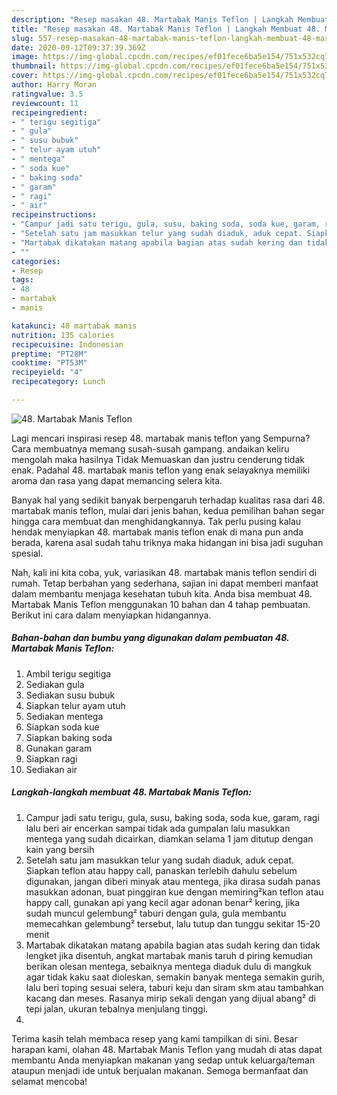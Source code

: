 ```yaml
---
description: "Resep masakan 48. Martabak Manis Teflon | Langkah Membuat 48. Martabak Manis Teflon Yang Bikin Ngiler"
title: "Resep masakan 48. Martabak Manis Teflon | Langkah Membuat 48. Martabak Manis Teflon Yang Bikin Ngiler"
slug: 557-resep-masakan-48-martabak-manis-teflon-langkah-membuat-48-martabak-manis-teflon-yang-bikin-ngiler
date: 2020-09-12T09:37:39.369Z
image: https://img-global.cpcdn.com/recipes/ef01fece6ba5e154/751x532cq70/48-martabak-manis-teflon-foto-resep-utama.jpg
thumbnail: https://img-global.cpcdn.com/recipes/ef01fece6ba5e154/751x532cq70/48-martabak-manis-teflon-foto-resep-utama.jpg
cover: https://img-global.cpcdn.com/recipes/ef01fece6ba5e154/751x532cq70/48-martabak-manis-teflon-foto-resep-utama.jpg
author: Harry Moran
ratingvalue: 3.5
reviewcount: 11
recipeingredient:
- " terigu segitiga"
- " gula"
- " susu bubuk"
- " telur ayam utuh"
- " mentega"
- " soda kue"
- " baking soda"
- " garam"
- " ragi"
- " air"
recipeinstructions:
- "Campur jadi satu terigu, gula, susu, baking soda, soda kue, garam, ragi lalu beri air encerkan sampai tidak ada gumpalan lalu masukkan mentega yang sudah dicairkan, diamkan selama 1 jam ditutup dengan kain yang bersih"
- "Setelah satu jam masukkan telur yang sudah diaduk, aduk cepat. Siapkan teflon atau happy call, panaskan terlebih dahulu sebelum digunakan, jangan diberi minyak atau mentega, jika dirasa sudah panas masukkan adonan, buat pinggiran kue dengan memiring²kan teflon atau happy call, gunakan api yang kecil agar adonan benar² kering, jika sudah muncul gelembung² taburi dengan gula, gula membantu memecahkan gelembung² tersebut, lalu tutup dan tunggu sekitar 15-20 menit"
- "Martabak dikatakan matang apabila bagian atas sudah kering dan tidak lengket jika disentuh, angkat martabak manis taruh d piring kemudian berikan olesan mentega, sebaiknya mentega diaduk dulu di mangkuk agar tidak kaku saat dioleskan, semakin banyak mentega semakin gurih, lalu beri toping sesuai selera, taburi keju dan siram skm atau tambahkan kacang dan meses. Rasanya mirip sekali dengan yang dijual abang² di tepi jalan, ukuran tebalnya menjulang tinggi."
- ""
categories:
- Resep
tags:
- 48
- martabak
- manis

katakunci: 48 martabak manis 
nutrition: 135 calories
recipecuisine: Indonesian
preptime: "PT28M"
cooktime: "PT53M"
recipeyield: "4"
recipecategory: Lunch

---
```



![48. Martabak Manis Teflon](https://img-global.cpcdn.com/recipes/ef01fece6ba5e154/751x532cq70/48-martabak-manis-teflon-foto-resep-utama.jpg)

Lagi mencari inspirasi resep 48. martabak manis teflon yang Sempurna? Cara membuatnya memang susah-susah gampang. andaikan keliru mengolah maka hasilnya Tidak Memuaskan dan justru cenderung tidak enak. Padahal 48. martabak manis teflon yang enak selayaknya memiliki aroma dan rasa yang dapat memancing selera kita.



Banyak hal yang sedikit banyak berpengaruh terhadap kualitas rasa dari 48. martabak manis teflon, mulai dari jenis bahan, kedua pemilihan bahan segar hingga cara membuat dan menghidangkannya. Tak perlu pusing kalau hendak menyiapkan 48. martabak manis teflon enak di mana pun anda berada, karena asal sudah tahu triknya maka hidangan ini bisa jadi suguhan spesial.


Nah, kali ini kita coba, yuk, variasikan 48. martabak manis teflon sendiri di rumah. Tetap berbahan yang sederhana, sajian ini dapat memberi manfaat dalam membantu menjaga kesehatan tubuh kita. Anda bisa membuat 48. Martabak Manis Teflon menggunakan 10 bahan dan 4 tahap pembuatan. Berikut ini cara dalam menyiapkan hidangannya.

<!--inarticleads1-->

##### Bahan-bahan dan bumbu yang digunakan dalam pembuatan 48. Martabak Manis Teflon:

1. Ambil  terigu segitiga
1. Sediakan  gula
1. Sediakan  susu bubuk
1. Siapkan  telur ayam utuh
1. Sediakan  mentega
1. Siapkan  soda kue
1. Siapkan  baking soda
1. Gunakan  garam
1. Siapkan  ragi
1. Sediakan  air




<!--inarticleads2-->

##### Langkah-langkah membuat 48. Martabak Manis Teflon:

1. Campur jadi satu terigu, gula, susu, baking soda, soda kue, garam, ragi lalu beri air encerkan sampai tidak ada gumpalan lalu masukkan mentega yang sudah dicairkan, diamkan selama 1 jam ditutup dengan kain yang bersih
1. Setelah satu jam masukkan telur yang sudah diaduk, aduk cepat. Siapkan teflon atau happy call, panaskan terlebih dahulu sebelum digunakan, jangan diberi minyak atau mentega, jika dirasa sudah panas masukkan adonan, buat pinggiran kue dengan memiring²kan teflon atau happy call, gunakan api yang kecil agar adonan benar² kering, jika sudah muncul gelembung² taburi dengan gula, gula membantu memecahkan gelembung² tersebut, lalu tutup dan tunggu sekitar 15-20 menit
1. Martabak dikatakan matang apabila bagian atas sudah kering dan tidak lengket jika disentuh, angkat martabak manis taruh d piring kemudian berikan olesan mentega, sebaiknya mentega diaduk dulu di mangkuk agar tidak kaku saat dioleskan, semakin banyak mentega semakin gurih, lalu beri toping sesuai selera, taburi keju dan siram skm atau tambahkan kacang dan meses. Rasanya mirip sekali dengan yang dijual abang² di tepi jalan, ukuran tebalnya menjulang tinggi.
1. 




Terima kasih telah membaca resep yang kami tampilkan di sini. Besar harapan kami, olahan 48. Martabak Manis Teflon yang mudah di atas dapat membantu Anda menyiapkan makanan yang sedap untuk keluarga/teman ataupun menjadi ide untuk berjualan makanan. Semoga bermanfaat dan selamat mencoba!
